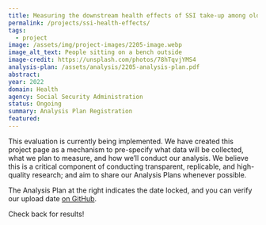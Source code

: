 ```yaml
---
title: Measuring the downstream health effects of SSI take-up among older adults
permalink: /projects/ssi-health-effects/
tags: 
  - project
image: /assets/img/project-images/2205-image.webp
image_alt_text: People sitting on a bench outside
image-credit: https://unsplash.com/photos/78hTqvjYMS4
analysis-plan: /assets/analysis/2205-analysis-plan.pdf
abstract: 
year: 2022  
domain: Health
agency: Social Security Administration
status: Ongoing
summary: Analysis Plan Registration
featured: 
---
```

This evaluation is currently being implemented. We have created this project page as a mechanism to pre-specify what data will be collected, what we plan to measure, and how we’ll conduct our analysis. We believe this is a critical component of conducting transparent, replicable, and high-quality research; and aim to share our Analysis Plans whenever possible.

The Analysis Plan at the right indicates the date locked, and you can verify our upload date <a class="usa-link usa-link--external" href="https://github.com/gsa-oes/office-of-evaluation-sciences/commits/master/assets/analysis/2205-analysis-plan.pdf">on GitHub</a>. 

Check back for results!
